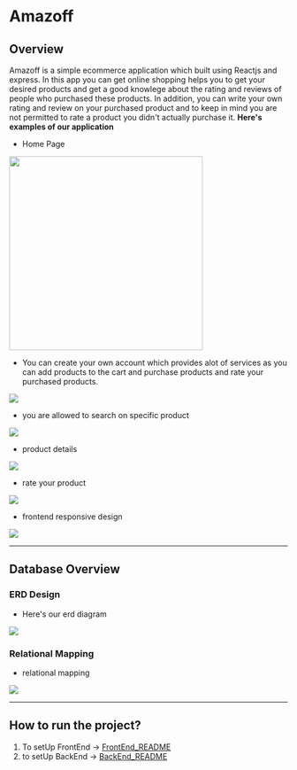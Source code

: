 # Amazoff

## Overview

Amazoff is a simple ecommerce application which built using 
Reactjs and express. In this app you can get online shopping 
helps you to get your desired products and get a good knowlege about the rating and reviews of people who purchased 
these products. In addition, you can write your own rating and review on your purchased product and to keep in mind you are not permitted to rate a product you didn't actually purchase it. 
<b>Here's examples of our application</b>

-   Home Page
<div>
<img src = "https://github.com/amwopps/Amazoff/tree/main/screenShots/sc1.png"  width="350" height="350">
</div>

-   You can create your own account which provides alot of services as you can add products to the cart and purchase products and rate your purchased products.
<img src = "https://github.com/amwopps/Amazoff/tree/main/screenShots/sc2.png">

-   you are allowed to search on specific product 
<img src = "https://github.com/amwopps/Amazoff/tree/main/screenShots/sc3.png">

-   product details 
<img src = "https://github.com/amwopps/Amazoff/tree/main/screenShots/sc4.png">

-   rate your product 
<img src = "https://github.com/amwopps/Amazoff/tree/main/screenShots/sc5.png">

-   frontend responsive design
<img src = "https://github.com/amwopps/Amazoff/tree/main/screenShots/sc6.png">

<hr>

## Database Overview
### ERD Design
-   Here's our erd diagram 
<img src = "https://github.com/amwopps/Amazoff/tree/main/screenShots/sc7.png"> 

### Relational Mapping
-   relational mapping
<img src = "https://github.com/amwopps/Amazoff/tree/main/screenShots/sc8.png">

<hr>

## How to run the project?

1. To setUp FrontEnd -> [FrontEnd_README](https://github.com/amwopps/Amazoff/blob/main/client/README.md)
2. to setUp BackEnd -> [BackEnd_README](https://github.com/amwopps/Amazoff/blob/main/servers/readme.md)

